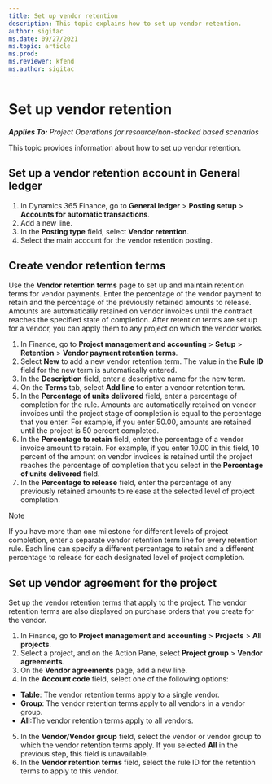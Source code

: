 ```yaml
---
title: Set up vendor retention
description: This topic explains how to set up vendor retention. 
author: sigitac
ms.date: 09/27/2021
ms.topic: article
ms.prod:
ms.reviewer: kfend 
ms.author: sigitac
---
```


# Set up vendor retention

_**Applies To:** Project Operations for resource/non-stocked based scenarios_

This topic provides information about how to set up vendor retention.

## Set up a vendor retention account in General ledger

1. In Dynamics 365 Finance, go to **General ledger** > **Posting setup** > **Accounts for automatic transactions**.
2. Add a new line.
3. In the **Posting type** field, select **Vendor retention**.
4. Select the main account for the vendor retention posting.

## Create vendor retention terms

Use the **Vendor retention terms** page to set up and maintain retention terms for vendor payments. Enter the percentage of the vendor payment to retain and the percentage of the previously retained amounts to release. Amounts are automatically retained on vendor invoices until the contract reaches the specified state of completion. After retention terms are set up for a vendor, you can apply them to any project on which the vendor works.

1. In Finance, go to **Project management and accounting** > **Setup** > **Retention** > **Vendor payment retention terms**.
2. Select **New** to add a new vendor retention term. The value in the **Rule ID** field for the new term is automatically entered. 
3. In the **Description** field, enter a descriptive name for the new term.
4. On the  **Terms**  tab, select  **Add line**  to enter a vendor retention term.
5. In the  **Percentage of units delivered**  field, enter a percentage of completion for the rule. Amounts are automatically retained on vendor invoices until the project stage of completion is equal to the percentage that you enter. For example, if you enter 50.00, amounts are retained until the project is 50 percent completed.
6. In the  **Percentage to retain**  field, enter the percentage of a vendor invoice amount to retain. For example, if you enter 10.00 in this field, 10 percent of the amount on vendor invoices is retained until the project reaches the percentage of completion that you select in the  **Percentage of units delivered**  field.
7. In the  **Percentage to release**  field, enter the percentage of any previously retained amounts to release at the selected level of project completion.

> [!NOTE]
> If you have more than one milestone for different levels of project completion, enter a separate vendor retention term line for every retention rule. Each line can specify a different percentage to retain and a different percentage to release for each designated level of project completion.

## Set up vendor agreement for the project

Set up the vendor retention terms that apply to the project. The vendor retention terms are also displayed on purchase orders that you create for the vendor.

1. In Finance, go to **Project management and accounting** > **Projects** > **All projects**. 
2. Select a project, and on the Action Pane, select **Project group** > **Vendor agreements**.
3. On the **Vendor agreements** page, add a new line.
4. In the **Account code** field, select one of the following options:
  - **Table**: The vendor retention terms apply to a single vendor.
  - **Group**: The vendor retention terms apply to all vendors in a vendor group.
  - **All**:The vendor retention terms apply to all vendors.
5. In the **Vendor/Vendor group** field, select the vendor or vendor group to which the vendor retention terms apply. If you selected  **All**  in the previous step, this field is unavailable.
6. In the **Vendor retention terms** field, select the rule ID for the retention terms to apply to this vendor.

